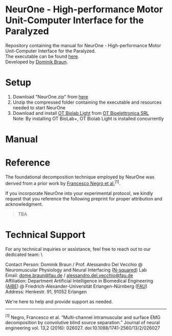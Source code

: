 # NeurOne - High-performance Motor Unit-Computer Interface for the Paralyzed
Repository containing the manual for NeurOne - High-performance Motor Unit-Computer Interface for the Paralyzed. \
The executable can be found [here](https://drive.google.com/file/d/175JMZU_GW34g8HVj5uf6TwdNbxydxHVN/view?usp=sharing). \
Developed by [Dominik Braun](https://www.nsquared.tf.fau.de/person/dominik-braun/).

# Setup
1) Download "NeurOne.zip" from [here](https://drive.google.com/file/d/175JMZU_GW34g8HVj5uf6TwdNbxydxHVN/view?usp=sharing)
2) Unzip the compressed folder containing the executable and resources needed to start NeurOne
3) Download and install [OT Biolab Light](https://www.otbioelettronica.it/files/47/Software/148/OTBioLab-v1592.exe) from [OT Bioelettronica SRL](https://www.otbioelettronica.it/) \
   Note: By installing OT BioLab+, OT Biolab Light is installed concurrently

# Manual

# Reference
The foundational decomposition technique employed by NeurOne was derived from a prior work by [Francesco Negro et al.](10.1088/1741-2560/13/2/026027)<sup>[1]</sup>.

If you incorporate NeurOne into your experimental protocol, we kindly request that you reference the following preprint for proper attribution and acknowledgment.
> TBA



# Technical Support
For any technical inquiries or assistance, feel free to reach out to our dedicated team: \

Contact Person: Dominik Braun / Prof. Alessandro Del Vecchio @ Neuromuscular Physiology and Neural Interfacing ([N-squared](https://www.nsquared.tf.fau.de/)) Lab \
Email: dome.braun@fau.de / alessandro.del.vecchio@fau.de \
Affiliation: Department Artificial Intelligence in Biomedical Engineering ([AIBE](https://www.aibe.tf.fau.de/)) @ Friedrich-Alexander-Universität Erlangen-Nürnberg ([FAU](https://www.fau.de/)) \
Address: Henkestr. 91, 91052 Erlangen


We're here to help and provide support as needed.

---
<sup>[1]</sup> Negro, Francesco et al. “Multi-channel intramuscular and surface EMG decomposition by convolutive blind source separation.” Journal of neural engineering vol. 13,2 (2016): 026027. doi:10.1088/1741-2560/13/2/026027
